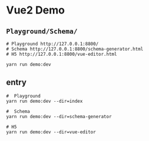# Vue2 Demo


##  `Playground/Schema/`
```ssh
# Playground http://127.0.0.1:8800/
# Schema http://127.0.0.1:8800/schema-generator.html
# H5 http://127.0.0.1:8800/vue-editor.html

yarn run demo:dev
```

## entry
```ssh
#  Playground
yarn run demo:dev --dir=index

#  Schema
yarn run demo:dev --dir=schema-generator

# H5
yarn run demo:dev --dir=vue-editor
```
